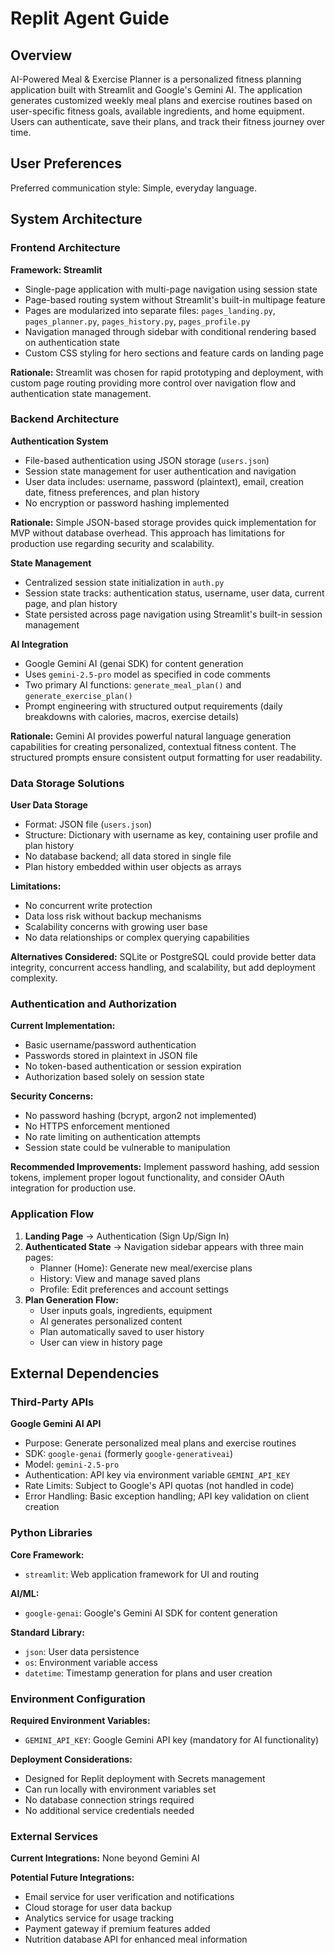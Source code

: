 # Replit Agent Guide

## Overview

AI-Powered Meal & Exercise Planner is a personalized fitness planning application built with Streamlit and Google's Gemini AI. The application generates customized weekly meal plans and exercise routines based on user-specific fitness goals, available ingredients, and home equipment. Users can authenticate, save their plans, and track their fitness journey over time.

## User Preferences

Preferred communication style: Simple, everyday language.

## System Architecture

### Frontend Architecture

**Framework: Streamlit**
- Single-page application with multi-page navigation using session state
- Page-based routing system without Streamlit's built-in multipage feature
- Pages are modularized into separate files: `pages_landing.py`, `pages_planner.py`, `pages_history.py`, `pages_profile.py`
- Navigation managed through sidebar with conditional rendering based on authentication state
- Custom CSS styling for hero sections and feature cards on landing page

**Rationale:** Streamlit was chosen for rapid prototyping and deployment, with custom page routing providing more control over navigation flow and authentication state management.

### Backend Architecture

**Authentication System**
- File-based authentication using JSON storage (`users.json`)
- Session state management for user authentication and navigation
- User data includes: username, password (plaintext), email, creation date, fitness preferences, and plan history
- No encryption or password hashing implemented

**Rationale:** Simple JSON-based storage provides quick implementation for MVP without database overhead. This approach has limitations for production use regarding security and scalability.

**State Management**
- Centralized session state initialization in `auth.py`
- Session state tracks: authentication status, username, user data, current page, and plan history
- State persisted across page navigation using Streamlit's built-in session management

**AI Integration**
- Google Gemini AI (genai SDK) for content generation
- Uses `gemini-2.5-pro` model as specified in code comments
- Two primary AI functions: `generate_meal_plan()` and `generate_exercise_plan()`
- Prompt engineering with structured output requirements (daily breakdowns with calories, macros, exercise details)

**Rationale:** Gemini AI provides powerful natural language generation capabilities for creating personalized, contextual fitness content. The structured prompts ensure consistent output formatting for user readability.

### Data Storage Solutions

**User Data Storage**
- Format: JSON file (`users.json`)
- Structure: Dictionary with username as key, containing user profile and plan history
- No database backend; all data stored in single file
- Plan history embedded within user objects as arrays

**Limitations:**
- No concurrent write protection
- Data loss risk without backup mechanisms
- Scalability concerns with growing user base
- No data relationships or complex querying capabilities

**Alternatives Considered:** SQLite or PostgreSQL could provide better data integrity, concurrent access handling, and scalability, but add deployment complexity.

### Authentication and Authorization

**Current Implementation:**
- Basic username/password authentication
- Passwords stored in plaintext in JSON file
- No token-based authentication or session expiration
- Authorization based solely on session state

**Security Concerns:**
- No password hashing (bcrypt, argon2 not implemented)
- No HTTPS enforcement mentioned
- No rate limiting on authentication attempts
- Session state could be vulnerable to manipulation

**Recommended Improvements:** Implement password hashing, add session tokens, implement proper logout functionality, and consider OAuth integration for production use.

### Application Flow

1. **Landing Page** → Authentication (Sign Up/Sign In)
2. **Authenticated State** → Navigation sidebar appears with three main pages:
   - Planner (Home): Generate new meal/exercise plans
   - History: View and manage saved plans
   - Profile: Edit preferences and account settings
3. **Plan Generation Flow:**
   - User inputs goals, ingredients, equipment
   - AI generates personalized content
   - Plan automatically saved to user history
   - User can view in history page

## External Dependencies

### Third-Party APIs

**Google Gemini AI API**
- Purpose: Generate personalized meal plans and exercise routines
- SDK: `google-genai` (formerly `google-generativeai`)
- Model: `gemini-2.5-pro`
- Authentication: API key via environment variable `GEMINI_API_KEY`
- Rate Limits: Subject to Google's API quotas (not handled in code)
- Error Handling: Basic exception handling; API key validation on client creation

### Python Libraries

**Core Framework:**
- `streamlit`: Web application framework for UI and routing

**AI/ML:**
- `google-genai`: Google's Gemini AI SDK for content generation

**Standard Library:**
- `json`: User data persistence
- `os`: Environment variable access
- `datetime`: Timestamp generation for plans and user creation

### Environment Configuration

**Required Environment Variables:**
- `GEMINI_API_KEY`: Google Gemini API key (mandatory for AI functionality)

**Deployment Considerations:**
- Designed for Replit deployment with Secrets management
- Can run locally with environment variables set
- No database connection strings required
- No additional service credentials needed

### External Services

**Current Integrations:** None beyond Gemini AI

**Potential Future Integrations:**
- Email service for user verification and notifications
- Cloud storage for user data backup
- Analytics service for usage tracking
- Payment gateway if premium features added
- Nutrition database API for enhanced meal information